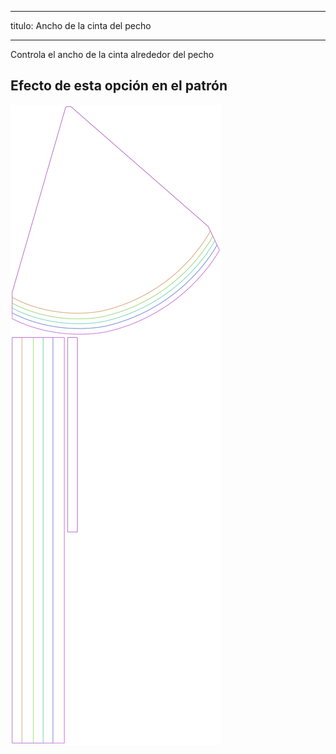 - - -
titulo: Ancho de la cinta del pecho
- - -

Controla el ancho de la cinta alrededor del pecho


## Efecto de esta opción en el patrón
![Esta imagen muestra el efecto de esta opción superponiendo varias variantes que tienen un valor diferente para esta opción](bee_bandtiewidth_sample.svg "Efecto de esta opción en el patrón")